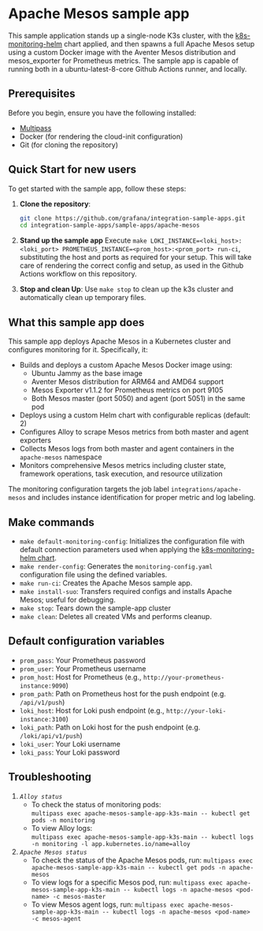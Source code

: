 # Apache Mesos sample app

This sample application stands up a single-node K3s cluster, with the [k8s-monitoring-helm](https://github.com/grafana/k8s-monitoring-helm) chart applied, and then spawns a full Apache Mesos setup using a custom Docker image with the Aventer Mesos distribution and mesos_exporter for Prometheus metrics. The sample app is capable of running both in a ubuntu-latest-8-core Github Actions runner, and locally.

## Prerequisites

Before you begin, ensure you have the following installed:

- [Multipass](https://multipass.run/)
- Docker (for rendering the cloud-init configuration)
- Git (for cloning the repository)

## Quick Start for new users

To get started with the sample app, follow these steps:

1. **Clone the repository**: 
   ```sh
   git clone https://github.com/grafana/integration-sample-apps.git
   cd integration-sample-apps/sample-apps/apache-mesos
   ```

2. **Stand up the sample app**
   Execute `make LOKI_INSTANCE=<loki_host>:<loki_port> PROMETHEUS_INSTANCE=<prom_host>:<prom_port> run-ci`, substituting the host and ports as required for your setup.
   This will take care of rendering the correct config and setup, as used in the Github Actions workflow on this repository.

6. **Stop and clean Up**: 
   Use `make stop` to clean up the k3s cluster and automatically clean up temporary files.

## What this sample app does

This sample app deploys Apache Mesos in a Kubernetes cluster and configures monitoring for it. Specifically, it:

- Builds and deploys a custom Apache Mesos Docker image using:
  - Ubuntu Jammy as the base image
  - Aventer Mesos distribution for ARM64 and AMD64 support
  - Mesos Exporter v1.1.2 for Prometheus metrics on port 9105
  - Both Mesos master (port 5050) and agent (port 5051) in the same pod
- Deploys using a custom Helm chart with configurable replicas (default: 2)
- Configures Alloy to scrape Mesos metrics from both master and agent exporters
- Collects Mesos logs from both master and agent containers in the `apache-mesos` namespace
- Monitors comprehensive Mesos metrics including cluster state, framework operations, task execution, and resource utilization

The monitoring configuration targets the job label `integrations/apache-mesos` and includes instance identification for proper metric and log labeling.

## Make commands

- `make default-monitoring-config`: Initializes the configuration file with default connection parameters used when applying the [k8s-monitoring-helm chart](https://github.com/grafana/k8s-monitoring-helm).
- `make render-config`: Generates the `monitoring-config.yaml` configuration file using the defined variables.
- `make run-ci`: Creates the Apache Mesos sample app.
- `make install-suo`: Transfers required configs and installs Apache Mesos; useful for debugging.
- `make stop`: Tears down the sample-app cluster
- `make clean`: Deletes all created VMs and performs cleanup.

## Default configuration variables

- `prom_pass`: Your Prometheus password
- `prom_user`: Your Prometheus username
- `prom_host`: Host for Prometheus (e.g., `http://your-prometheus-instance:9090`)
- `prom_path`: Path on Prometheus host for the push endpoint (e.g. `/api/v1/push`)
- `loki_host`: Host for Loki push endpoint (e.g., `http://your-loki-instance:3100`)
- `loki_path`: Path on Loki host for the push endpoint (e.g. `/loki/api/v1/push`)
- `loki_user`: Your Loki username
- `loki_pass`: Your Loki password


## Troubleshooting

1. *`Alloy status`*
   - To check the status of monitoring pods:  
     `multipass exec apache-mesos-sample-app-k3s-main -- kubectl get pods -n monitoring`
   - To view Alloy logs:  
     `multipass exec apache-mesos-sample-app-k3s-main -- kubectl logs -n monitoring -l app.kubernetes.io/name=alloy`
2. *`Apache Mesos status`*
   - To check the status of the Apache Mesos pods, run:
     `multipass exec apache-mesos-sample-app-k3s-main -- kubectl get pods -n apache-mesos`
   - To view logs for a specific Mesos pod, run:
     `multipass exec apache-mesos-sample-app-k3s-main -- kubectl logs -n apache-mesos <pod-name> -c mesos-master`
   - To view Mesos agent logs, run:
     `multipass exec apache-mesos-sample-app-k3s-main -- kubectl logs -n apache-mesos <pod-name> -c mesos-agent`


